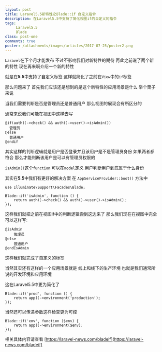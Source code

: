 ```yaml
---
layout: post
title: Laravel5.5新特性之Blade::if 自定义指令
description: 在Laravel5.5中支持了简化视图if的自定义的指令
tags:
     Laravel5.5
     Blade
class: post-one
comments: true
poster: /attachments/images/articles/2017-07-25/poster2.png
---
```


`Laravel`在下个月才能发布  不过不影响我们对新特性的期待 再此之前说了两个新的特性 现在再来啊介绍一个新的特性

就是在**5.5**中支持了自定义标签 这样就简化了之前在`View`中的`if`标签

那么问题来了 首先我们应该还是想到的是这个新特性的应用场景是什么 举个栗子来说

当我们需要判断是否是管理员还是普通用户 那么视图的展现会有所区分的

通常来说我们可能在视图中这样去写
```php?start_inline=1
@if(auth()->check() && auth()->user()->isAdmin())
  管理员
@else
  普通用户
@endif
```
其实这样的判断逻辑就是用户是否登录并且该用户是不是管理员身份  如果两者都符合 那么才能判断该用户是可以有管理员权限的

`isAdmin()`这个`function` 可以在`model`定义  用户判断用户到底属于什么身份

其实在**5.5**中我们有更好的解决方案 在 `AppServiceProvider::boot()` 方法中
```php?start_inline=1
use Illuminate\Support\Facades\Blade;

Blade::if('isAdmin', function () {
    return auth()->check() && auth()->user()->isAdmin();
});
```
这样我们就把之前在视图if中的判断逻辑搬到这边来了 那么我们现在在视图中完全可以这样写:
```php?start_inlinr=1
@isAdmin
    管理员
@else
    普通用户
@endIsAdmin
```
这样我们就完成了自定义的标签  

当然其实还有这样的一个应用场景就是 线上和线下的生产环境 也就是我们通常所说的开发环境和应用环境

这在Laravel5.5中更为简化了
```php?start_inline=1
Blade::if('prod', function () {
    return app()->environment('production');
});
```
当然还可以传递参数这样检查更为可控
```php?start_inline=1
Blade::if('env', function ($env) {
    return app()->environment($env);
});
```

相关具体内容请查看 [https://laravel-news.com/bladeif](https://laravel-news.com/bladeif)